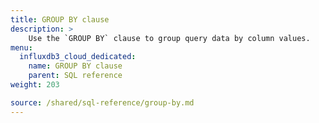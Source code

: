 ```yaml
---
title: GROUP BY clause
description: > 
    Use the `GROUP BY` clause to group query data by column values.
menu:
  influxdb3_cloud_dedicated:
    name: GROUP BY clause
    parent: SQL reference
weight: 203

source: /shared/sql-reference/group-by.md
---
```


<!-- 
The content of this page is at /content/shared/sql-reference/group-by.md
-->
